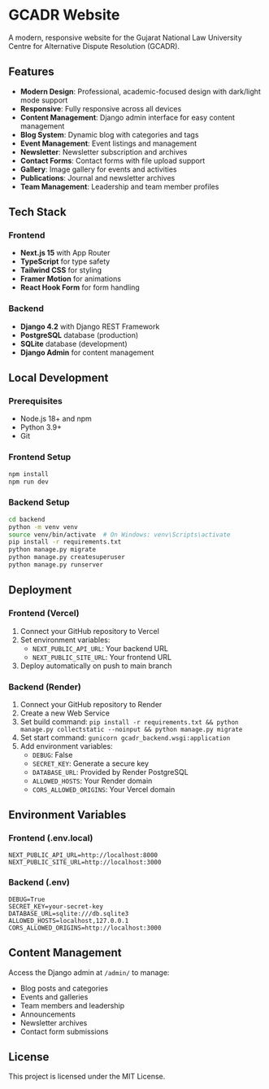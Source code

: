 # GCADR Website

A modern, responsive website for the Gujarat National Law University Centre for Alternative Dispute Resolution (GCADR).

## Features

- **Modern Design**: Professional, academic-focused design with dark/light mode support
- **Responsive**: Fully responsive across all devices
- **Content Management**: Django admin interface for easy content management
- **Blog System**: Dynamic blog with categories and tags
- **Event Management**: Event listings and management
- **Newsletter**: Newsletter subscription and archives
- **Contact Forms**: Contact forms with file upload support
- **Gallery**: Image gallery for events and activities
- **Publications**: Journal and newsletter archives
- **Team Management**: Leadership and team member profiles

## Tech Stack

### Frontend
- **Next.js 15** with App Router
- **TypeScript** for type safety
- **Tailwind CSS** for styling
- **Framer Motion** for animations
- **React Hook Form** for form handling

### Backend
- **Django 4.2** with Django REST Framework
- **PostgreSQL** database (production)
- **SQLite** database (development)
- **Django Admin** for content management

## Local Development

### Prerequisites
- Node.js 18+ and npm
- Python 3.9+
- Git

### Frontend Setup
```bash
npm install
npm run dev
```

### Backend Setup
```bash
cd backend
python -m venv venv
source venv/bin/activate  # On Windows: venv\Scripts\activate
pip install -r requirements.txt
python manage.py migrate
python manage.py createsuperuser
python manage.py runserver
```

## Deployment

### Frontend (Vercel)
1. Connect your GitHub repository to Vercel
2. Set environment variables:
   - `NEXT_PUBLIC_API_URL`: Your backend URL
   - `NEXT_PUBLIC_SITE_URL`: Your frontend URL
3. Deploy automatically on push to main branch

### Backend (Render)
1. Connect your GitHub repository to Render
2. Create a new Web Service
3. Set build command: `pip install -r requirements.txt && python manage.py collectstatic --noinput && python manage.py migrate`
4. Set start command: `gunicorn gcadr_backend.wsgi:application`
5. Add environment variables:
   - `DEBUG`: False
   - `SECRET_KEY`: Generate a secure key
   - `DATABASE_URL`: Provided by Render PostgreSQL
   - `ALLOWED_HOSTS`: Your Render domain
   - `CORS_ALLOWED_ORIGINS`: Your Vercel domain

## Environment Variables

### Frontend (.env.local)
```
NEXT_PUBLIC_API_URL=http://localhost:8000
NEXT_PUBLIC_SITE_URL=http://localhost:3000
```

### Backend (.env)
```
DEBUG=True
SECRET_KEY=your-secret-key
DATABASE_URL=sqlite:///db.sqlite3
ALLOWED_HOSTS=localhost,127.0.0.1
CORS_ALLOWED_ORIGINS=http://localhost:3000
```

## Content Management

Access the Django admin at `/admin/` to manage:
- Blog posts and categories
- Events and galleries
- Team members and leadership
- Announcements
- Newsletter archives
- Contact form submissions

## License

This project is licensed under the MIT License.
